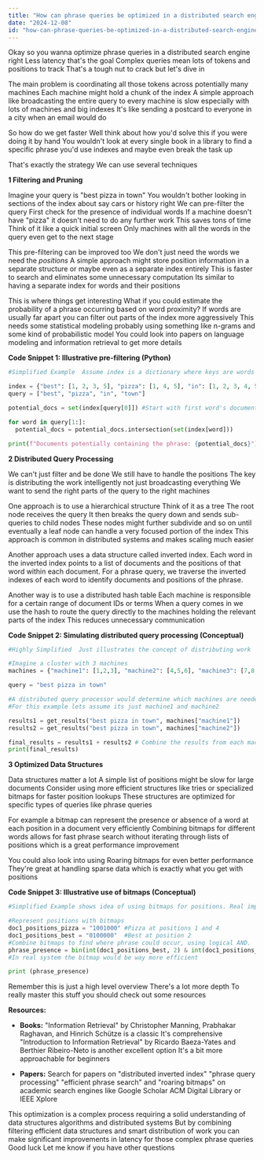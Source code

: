 ```yaml
---
title: "How can phrase queries be optimized in a distributed search engine to reduce latency when processing token positions for complex queries?"
date: "2024-12-08"
id: "how-can-phrase-queries-be-optimized-in-a-distributed-search-engine-to-reduce-latency-when-processing-token-positions-for-complex-queries"
---
```


Okay so you wanna optimize phrase queries in a distributed search engine right  Less latency that's the goal  Complex queries mean lots of tokens and positions to track  That's a tough nut to crack but let's dive in

The main problem is coordinating all those tokens across potentially many machines  Each machine might hold a chunk of the index  A simple approach like broadcasting the entire query to every machine is slow especially with lots of machines and big indexes  It's like sending a postcard to everyone in a city when an email would do

So how do we get faster  Well think about how you'd solve this if you were doing it by hand  You wouldn't look at every single book in a library to find a specific phrase you'd use indexes and maybe even break the task up

That's exactly the strategy  We can use several techniques

**1 Filtering and Pruning**

Imagine your query is "best pizza in town"  You wouldn't bother looking in sections of the index about say cars or history right  We can pre-filter the query  First check for the presence of individual words  If a machine doesn't have "pizza" it doesn't need to do any further work  This saves tons of time  Think of it like a quick initial screen  Only machines with all the words in the query even get to the next stage

This pre-filtering can be improved too  We don't just need the words we need the *positions*  A simple approach might store position information in a separate structure or maybe even as a separate index entirely  This is faster to search and eliminates some unnecessary computation  Its similar to having a separate index for words and their positions

This is where things get interesting  What if you could estimate the probability of a phrase occurring based on word proximity?  If words are usually far apart you can filter out parts of the index more aggressively  This needs some statistical modeling probably using something like n-grams and some kind of probabilistic model  You could look into papers on language modeling and information retrieval to get more details


**Code Snippet 1:  Illustrative pre-filtering (Python)**

```python
#Simplified Example  Assume index is a dictionary where keys are words and values are lists of document IDs

index = {"best": [1, 2, 3, 5], "pizza": [1, 4, 5], "in": [1, 2, 3, 4, 5], "town":[2,5]}
query = ["best", "pizza", "in", "town"]

potential_docs = set(index[query[0]]) #Start with first word's documents

for word in query[1:]:
  potential_docs = potential_docs.intersection(set(index[word]))

print(f"Documents potentially containing the phrase: {potential_docs}") #only docs 5 in this simplified example
```

**2 Distributed Query Processing**

We can't just filter and be done  We still have to handle the positions   The key is distributing the work intelligently not just broadcasting everything  We want to send the right parts of the query to the right machines

One approach is to use a hierarchical structure  Think of it as a tree  The root node receives the query  It then breaks the query down and sends sub-queries to child nodes  These nodes might further subdivide and so on until eventually  a leaf node can handle a very focused portion of the index  This approach is common in distributed systems and makes scaling much easier

Another approach uses a data structure called inverted index. Each word in the inverted index points to a list of documents and the positions of that word within each document.  For a phrase query, we traverse the inverted indexes of each word to identify documents and positions of the phrase.

Another way is to use a distributed hash table  Each machine is responsible for a certain range of document IDs or terms  When a query comes in we use the hash to route the query directly to the machines holding the relevant parts of the index  This reduces unnecessary communication

**Code Snippet 2: Simulating distributed query processing (Conceptual)**

```python
#Highly Simplified  Just illustrates the concept of distributing work

#Imagine a cluster with 3 machines
machines = {"machine1": [1,2,3], "machine2": [4,5,6], "machine3": [7,8,9]} #Each machine holds a range of document IDs

query = "best pizza in town"

#A distributed query processor would determine which machines are needed based on the query and data distribution
#For this example lets assume its just machine1 and machine2

results1 = get_results("best pizza in town", machines["machine1"])
results2 = get_results("best pizza in town", machines["machine2"])

final_results = results1 + results2 # Combine the results from each machine
print(final_results)
```


**3 Optimized Data Structures**

Data structures matter a lot  A simple list of positions might be slow for large documents  Consider using more efficient structures like tries or specialized bitmaps for faster position lookups  These structures are optimized for specific types of queries like phrase queries

For example  a bitmap can represent the presence or absence of a word at each position in a document very efficiently  Combining bitmaps for different words allows for fast phrase search without iterating through lists of positions which is a great performance improvement

You could also look into using Roaring bitmaps for even better performance  They're great at handling sparse data which is exactly what you get with positions

**Code Snippet 3: Illustrative use of bitmaps (Conceptual)**

```python
#Simplified Example shows idea of using bitmaps for positions. Real implementation much more complex.

#Represent positions with bitmaps
doc1_positions_pizza = "1001000" #Pizza at positions 1 and 4
doc1_positions_best = "0100000"  #Best at position 2
#Combine bitmaps to find where phrase could occur, using logical AND.  
phrase_presence = bin(int(doc1_positions_best, 2) & int(doc1_positions_pizza, 2))  
#In real system the bitmap would be way more efficient

print (phrase_presence)
```


Remember this is just a high level overview  There's a lot more depth  To really master this stuff you should check out some resources

**Resources:**

* **Books:**  "Information Retrieval" by Christopher Manning, Prabhakar Raghavan, and Hinrich Schütze is a classic  It's comprehensive  "Introduction to Information Retrieval" by Ricardo Baeza-Yates and Berthier Ribeiro-Neto is another excellent option  It's a bit more approachable for beginners

* **Papers:** Search for papers on "distributed inverted index"  "phrase query processing"  "efficient phrase search"  and "roaring bitmaps" on academic search engines like Google Scholar  ACM Digital Library or IEEE Xplore


This optimization is a complex process requiring a solid understanding of data structures algorithms and distributed systems  But by combining filtering efficient data structures and smart distribution of work you can make significant improvements in latency for those complex phrase queries  Good luck  Let me know if you have other questions
